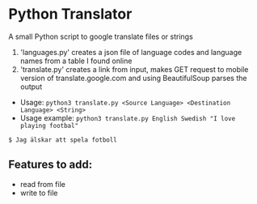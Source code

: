 # Python Translator
A small Python script to google translate files or strings
1. 'languages.py' creates a json file of language codes and language names from a table I found online
1. 'translate.py' creates a link from input, makes GET request to mobile version of translate.google.com and using BeautifulSoup parses the output

* Usage: `python3 translate.py <Source Language> <Destination Language> <String>`
* Usage example: `python3 translate.py English Swedish "I love playing footbal"`

`$ Jag älskar att spela fotboll`

## Features to add:
* read from file
* write to file
